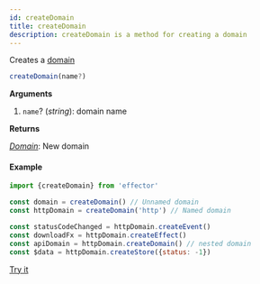 ```yaml
---
id: createDomain
title: createDomain
description: createDomain is a method for creating a domain
---
```


Creates a [domain](docs/ru/api/effector/Domain.md)

```typescript
createDomain(name?)
```

**Arguments**

1. `name`? (_string_): domain name

**Returns**

[_Domain_](docs/ru/api/effector/Domain.md): New domain

#### Example

```js
import {createDomain} from 'effector'

const domain = createDomain() // Unnamed domain
const httpDomain = createDomain('http') // Named domain

const statusCodeChanged = httpDomain.createEvent()
const downloadFx = httpDomain.createEffect()
const apiDomain = httpDomain.createDomain() // nested domain
const $data = httpDomain.createStore({status: -1})
```

[Try it](https://share.effector.dev/GMpjINHa)
